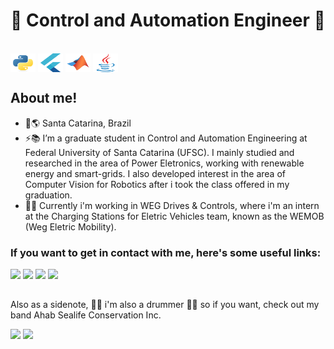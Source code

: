# 🔻 Control and Automation Engineer 🔻 
<div style="display: inline_block"><br>
  <img align="center" alt="HB-Python" height="30" width="40" src="https://raw.githubusercontent.com/devicons/devicon/master/icons/python/python-original.svg">
  <img align="center" alt="HB-Flutter" height="30" width="40" src="https://raw.githubusercontent.com/devicons/devicon/master/icons/flutter/flutter-original.svg">
  <img align="center" alt="HB-Matlab" height="30" width="40" src="https://raw.githubusercontent.com/devicons/devicon/master/icons/matlab/matlab-original.svg">
  <img align="center" alt="HB-Java" height="30" width="40" src="https://raw.githubusercontent.com/devicons/devicon/master/icons/java/java-original.svg">
</div>

## About me!
- 📍🌎 Santa Catarina, Brazil
- ⚡📚 I’m a graduate student in Control and Automation Engineering at Federal University of Santa Catarina (UFSC). I mainly studied and researched in the area of Power Eletronics, working with renewable energy and smart-grids. I also developed interest in the area of Computer Vision for Robotics after i took the class offered in my graduation.
- 🦾🧠 Currently i'm working in WEG Drives & Controls, where i'm an intern at the Charging Stations for Eletric Vehicles team, known as the WEMOB (Weg Eletric Mobility).

### If you want to get in contact with me, here's some useful links:
<div> 
  <a href="https://www.instagram.com/henrique.buzzi/" target="_blank"><img src="https://img.shields.io/badge/-Instagram-%23E4405F?style=for-the-badge&logo=instagram&logoColor=white" target="_blank"></a>
 <a href="https://discordapp.com/users/240275460649517056/" target="_blank"><img src="https://img.shields.io/badge/Discord-7289DA?style=for-the-badge&logo=discord&logoColor=white" target="_blank"></a>
  <a href = "mailto:henriquebnu.buzzi@gmail.com"><img src="https://img.shields.io/badge/-Gmail-%23333?style=for-the-badge&logo=gmail&logoColor=white" target="_blank"></a>
  <a href="https://www.linkedin.com/in/henriquebnu-buzzi/" target="_blank"><img src="https://img.shields.io/badge/-LinkedIn-%230077B5?style=for-the-badge&logo=linkedin&logoColor=white" target="_blank"></a>
  
  ##
  
Also as a sidenote, 🎵🥁 i'm also a drummer 🥁🎵 so if you want, check out my band Ahab Sealife Conservation Inc.

<div> 
  <a href="https://www.instagram.com/ahab_bnu/" target="_blank"><img src="https://img.shields.io/badge/-Instagram-%23E4405F?style=for-the-badge&logo=instagram&logoColor=white" target="_blank"></a>
  <a href="https://open.spotify.com/artist/1CbqSB4ar233zAmCJjzaOK?si=z6Tr-cQ5ROq-3S61SMryww" target="_blank"><img src="https://img.shields.io/badge/Spotify-1ED760?&style=for-the-badge&logo=spotify&logoColor=white" target="_blank"></a>
